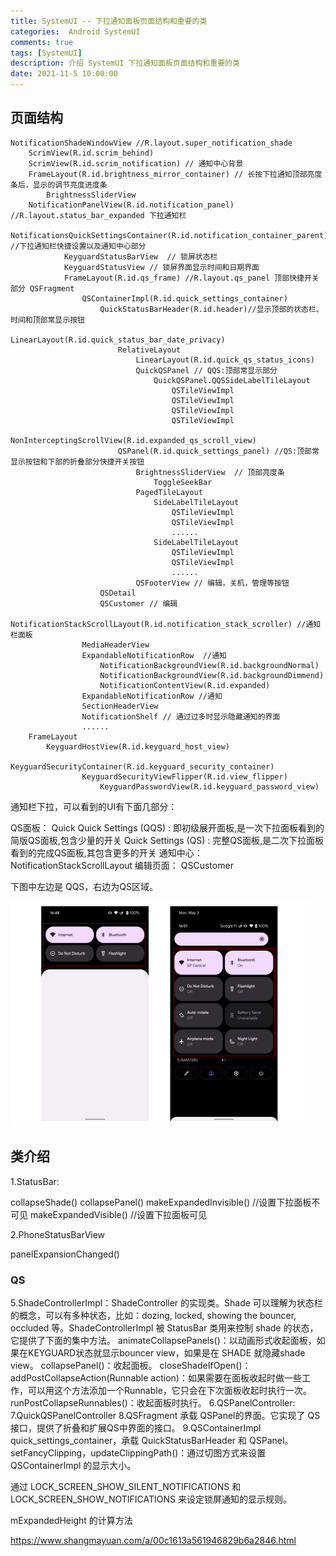 ```yaml
---
title: SystemUI -- 下拉通知面板页面结构和重要的类
categories:  Android SystemUI
comments: true
tags: [SystemUI]
description: 介绍 SystemUI 下拉通知面板页面结构和重要的类
date: 2021-11-5 10:00:00
---
```



## 页面结构

```
NotificationShadeWindowView //R.layout.super_notification_shade
    ScrimView(R.id.scrim_behind)
    ScrimView(R.id.scrim_notification) // 通知中心背景
    FrameLayout(R.id.brightness_mirror_container) // 长按下拉通知顶部亮度条后，显示的调节亮度进度条
        BrightnessSliderView
    NotificationPanelView(R.id.notification_panel) //R.layout.status_bar_expanded 下拉通知栏 
        NotificationsQuickSettingsContainer(R.id.notification_container_parent) //下拉通知栏快捷设置以及通知中心部分
            KeyguardStatusBarView  // 锁屏状态栏
            KeyguardStatusView // 锁屏界面显示时间和日期界面
            FrameLayout(R.id.qs_frame) //R.layout.qs_panel 顶部快捷开关部分 QSFragment
                QSContainerImpl(R.id.quick_settings_container)
                    QuickStatusBarHeader(R.id.header)//显示顶部的状态栏、时间和顶部常显示按钮
                        LinearLayout(R.id.quick_status_bar_date_privacy)
                        RelativeLayout
                            LinearLayout(R.id.quick_qs_status_icons)
                            QuickQSPanel // QQS:顶部常显示部分
                                QuickQSPanel.QQSSideLabelTileLayout
                                    QSTileViewImpl
                                    QSTileViewImpl
                                    QSTileViewImpl
                                    QSTileViewImpl
                    NonInterceptingScrollView(R.id.expanded_qs_scroll_view)
                        QSPanel(R.id.quick_settings_panel) //QS:顶部常显示按钮和下部的折叠部分快捷开关按钮
                            BrightnessSliderView  // 顶部亮度条
                                ToggleSeekBar
                            PagedTileLayout
                                SideLabelTileLayout
                                    QSTileViewImpl
                                    QSTileViewImpl
                                    ......
                                SideLabelTileLayout
                                    QSTileViewImpl
                                    QSTileViewImpl
                                    ......
                            QSFooterView // 编辑，关机，管理等按钮
                    QSDetail
                    QSCustomer // 编辑
            NotificationStackScrollLayout(R.id.notification_stack_scroller) //通知栏面板
                MediaHeaderView
                ExpandableNotificationRow  //通知
                    NotificationBackgroundView(R.id.backgroundNormal)
                    NotificationBackgroundView(R.id.backgroundDimmend)
                    NotificationContentView(R.id.expanded)
                ExpandableNotificationRow //通知
                SectionHeaderView
                NotificationShelf // 通过过多时显示隐藏通知的界面
                ......
    FrameLayout
        KeyguardHostView(R.id.keyguard_host_view)
            KeyguardSecurityContainer(R.id.keyguard_security_container)
                KeyguardSecurityViewFlipper(R.id.view_flipper)
                    KeyguardPasswordView(R.id.keyguard_password_view)
```

通知栏下拉，可以看到的UI有下面几部分：

QS面板：
Quick Quick Settings (QQS) : 即初级展开面板,是一次下拉面板看到的简版QS面板,包含少量的开关
Quick Settings (QS) : 完整QS面板,是二次下拉面板看到的完成QS面板,其包含更多的开关
通知中心：
NotificationStackScrollLayout
编辑页面：
QSCustomer

下图中左边是 QQS，右边为QS区域。

<img src="/images/android-systemui-view-structure/QS-QQS.png" width="480" height="360"/>


## 类介绍

1.StatusBar:

collapseShade()
collapsePanel()
makeExpandedInvisible()  //设置下拉面板不可见
makeExpandedVisible()    //设置下拉面板可见

2.PhoneStatusBarView

panelExpansionChanged()

### QS

5.ShadeControllerImpl：ShadeController 的实现类。Shade 可以理解为状态栏的概念，可以有多种状态，比如：dozing, locked, showing the bouncer, occluded 等。ShadeControllerImpl 被 StatusBar 类用来控制 shade 的状态，它提供了下面的集中方法。
animateCollapsePanels()：以动画形式收起面板，如果在KEYGUARD状态就显示bouncer view，如果是在 SHADE 就隐藏shade view。
collapsePanel()：收起面板。
closeShadeIfOpen()：
addPostCollapseAction(Runnable action)：如果需要在面板收起时做一些工作，可以用这个方法添加一个Runnable，它只会在下次面板收起时执行一次。
runPostCollapseRunnables()：收起面板时执行。
6.QSPanelController:
7.QuickQSPanelController
8.QSFragment 承载 QSPanel的界面。它实现了 QS 接口，提供了折叠和扩展QS中界面的接口。
9.QSContainerImpl quick_settings_container，承载 QuickStatusBarHeader 和 QSPanel。
setFancyClipping，updateClippingPath()：通过切图方式来设置 QSContainerImpl 的显示大小。



通过 LOCK_SCREEN_SHOW_SILENT_NOTIFICATIONS 和 LOCK_SCREEN_SHOW_NOTIFICATIONS 来设定锁屏通知的显示规则。


mExpandedHeight 的计算方法

https://www.shangmayuan.com/a/00c1613a561946829b6a2846.html
